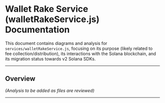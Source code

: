 # Wallet Rake Service (walletRakeService.js) Documentation

This document contains diagrams and analysis for `services/walletRakeService.js`, focusing on its purpose (likely related to fee collection/distribution), its interactions with the Solana blockchain, and its migration status towards v2 Solana SDKs.

---

## Overview

*(Analysis to be added as files are reviewed)*

--- 